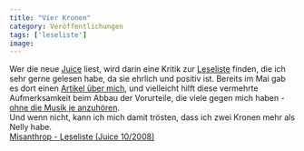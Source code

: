 ```yaml
---
title: "Vier Kronen"
category: Veröffentlichungen
tags: ['leseliste']
image: 
---
```


Wer die neue [Juice](http://www.juice.de) liest, wird darin eine Kritik zur [Leseliste](/musik/leseliste) finden, die ich sehr gerne gelesen habe, da sie ehrlich und positiv ist. Bereits im Mai gab es dort einen [Artikel über mich](http://www.misantropolis.de/2008/05/ueberrschung-nr-2-zur-effi-briest-7quot/), und vielleicht hilft diese vermehrte Aufmerksamkeit beim Abbau der Vorurteile, die viele gegen mich haben - [ohne die Musik je anzuhören](http://www.misantropolis.de/2008/10/ich-bin-viel-schlauer-als-wie-ihr/).  
Und wenn nicht, kann ich mich damit trösten, dass ich zwei Kronen mehr als Nelly habe.  
[Misanthrop - Leseliste (Juice 10/2008)](https://www.misantropolis.de/pdf/misanthrop_-_leseliste-juice-2008_10.pdf)